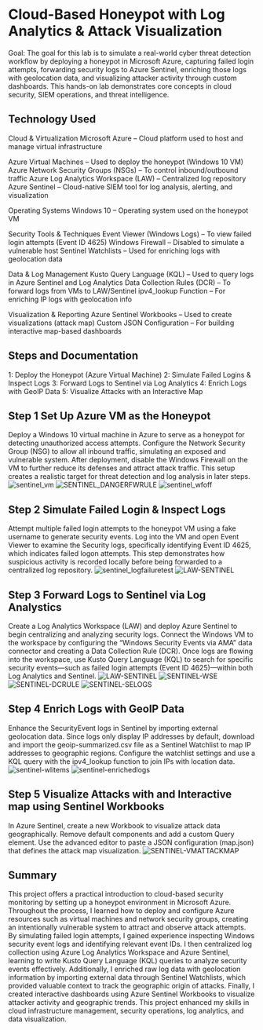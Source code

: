 # Cloud-Based Honeypot with Log Analytics & Attack Visualization
 Goal: The goal for this lab is to simulate a real-world cyber threat detection workflow by deploying a honeypot in Microsoft Azure, capturing failed login attempts, forwarding security logs to Azure Sentinel, enriching those logs with geolocation data, and visualizing attacker activity through custom dashboards. This hands-on lab demonstrates core concepts in cloud security, SIEM operations, and threat intelligence.

## Technology Used
Cloud & Virtualization
Microsoft Azure – Cloud platform used to host and manage virtual infrastructure

Azure Virtual Machines – Used to deploy the honeypot (Windows 10 VM)
Azure Network Security Groups (NSGs) – To control inbound/outbound traffic
Azure Log Analytics Workspace (LAW) – Centralized log repository
Azure Sentinel – Cloud-native SIEM tool for log analysis, alerting, and visualization

Operating Systems
Windows 10 – Operating system used on the honeypot VM

Security Tools & Techniques
Event Viewer (Windows Logs) – To view failed login attempts (Event ID 4625)
Windows Firewall – Disabled to simulate a vulnerable host
Sentinel Watchlists – Used for enriching logs with geolocation data

Data & Log Management
Kusto Query Language (KQL) – Used to query logs in Azure Sentinel and Log Analytics
Data Collection Rules (DCR) – To forward logs from VMs to LAW/Sentinel
ipv4_lookup Function – For enriching IP logs with geolocation info

Visualization & Reporting
Azure Sentinel Workbooks – Used to create visualizations (attack map)
Custom JSON Configuration – For building interactive map-based dashboards

## Steps and Documentation
1: Deploy the Honeypot (Azure Virtual Machine)
2: Simulate Failed Logins & Inspect Logs
3: Forward Logs to Sentinel via Log Analytics
4: Enrich Logs with GeoIP Data
5: Visualize Attacks with an Interactive Map

## Step 1 Set Up Azure VM as the Honeypot
Deploy a Windows 10 virtual machine in Azure to serve as a honeypot for detecting unauthorized access attempts. Configure the Network Security Group (NSG) to allow all inbound traffic, simulating an exposed and vulnerable system. After deployment, disable the Windows Firewall on the VM to further reduce its defenses and attract attack traffic. This setup creates a realistic target for threat detection and log analysis in later steps.
![sentinel_vm](https://github.com/user-attachments/assets/3881ac72-04ef-42ba-b284-ada56735dab0)
![SENTINEL_DANGERFWRULE](https://github.com/user-attachments/assets/553fc357-36a8-4d59-9779-02e7ed8ad7c8)
![sentinel_wfoff](https://github.com/user-attachments/assets/04bbb523-2f82-4a4d-bd25-335676b3e1b6)

## Step 2 Simulate Failed Login & Inspect Logs
Attempt multiple failed login attempts to the honeypot VM using a fake username to generate security events. Log into the VM and open Event Viewer to examine the Security logs, specifically identifying Event ID 4625, which indicates failed logon attempts. This step demonstrates how suspicious activity is recorded locally before being forwarded to a centralized log repository.
![sentinel_logfailuretest](https://github.com/user-attachments/assets/2a282845-14e6-4350-b4ce-c69aa374af4e)
![LAW-SENTINEL](https://github.com/user-attachments/assets/88dfd352-3759-4cca-b31b-10504ef01768)

## Step 3 Forward Logs to Sentinel via Log Analystics
Create a Log Analytics Workspace (LAW) and deploy Azure Sentinel to begin centralizing and analyzing security logs. Connect the Windows VM to the workspace by configuring the “Windows Security Events via AMA” data connector and creating a Data Collection Rule (DCR). Once logs are flowing into the workspace, use Kusto Query Language (KQL) to search for specific security events—such as failed login attempts (Event ID 4625)—within both Log Analytics and Sentinel.
![LAW-SENTINEL](https://github.com/user-attachments/assets/4cab2e2c-f451-493b-8a4e-0eafa68da256)
![SENTINEL-WSE](https://github.com/user-attachments/assets/0ed278be-b61f-4be8-93bf-647dbe3f5617)
![SENTINEL-DCRULE](https://github.com/user-attachments/assets/de0c2bef-9311-478f-9144-e3815e466538)
![SENTINEL-SELOGS](https://github.com/user-attachments/assets/5bcbf863-82c5-46a4-aed7-f009d1e6f925)

## Step 4 Enrich Logs with GeoIP Data
Enhance the SecurityEvent logs in Sentinel by importing external geolocation data. Since logs only display IP addresses by default, download and import the geoip-summarized.csv file as a Sentinel Watchlist to map IP addresses to geographic regions. Configure the watchlist settings and use a KQL query with the ipv4_lookup function to join IPs with location data. 
![sentinel-wlitems](https://github.com/user-attachments/assets/74b31bf2-9a95-4ae5-85c2-80762e704427)
![sentinel-enrichedlogs](https://github.com/user-attachments/assets/adc51572-f9c7-4a17-98b5-8e7228e83df8)

## Step 5 Visualize Attacks with and Interactive map using Sentinel Workbooks
In Azure Sentinel, create a new Workbook to visualize attack data geographically. Remove default components and add a custom Query element. Use the advanced editor to paste a JSON configuration (map.json) that defines the attack map visualization.
![SENTINEL-VMATTACKMAP](https://github.com/user-attachments/assets/fc3729fe-69bb-4fa0-a392-525c7a9031c0)

## Summary
This project offers a practical introduction to cloud-based security monitoring by setting up a honeypot environment in Microsoft Azure. Throughout the process, I learned how to deploy and configure Azure resources such as virtual machines and network security groups, creating an intentionally vulnerable system to attract and observe attack attempts. By simulating failed login attempts, I gained experience inspecting Windows security event logs and identifying relevant event IDs. I then centralized log collection using Azure Log Analytics Workspace and Azure Sentinel, learning to write Kusto Query Language (KQL) queries to analyze security events effectively. Additionally, I enriched raw log data with geolocation information by importing external data through Sentinel Watchlists, which provided valuable context to track the geographic origin of attacks. Finally, I created interactive dashboards using Azure Sentinel Workbooks to visualize attacker activity and geographic trends. This project enhanced my skills in cloud infrastructure management, security operations, log analytics, and data visualization.

